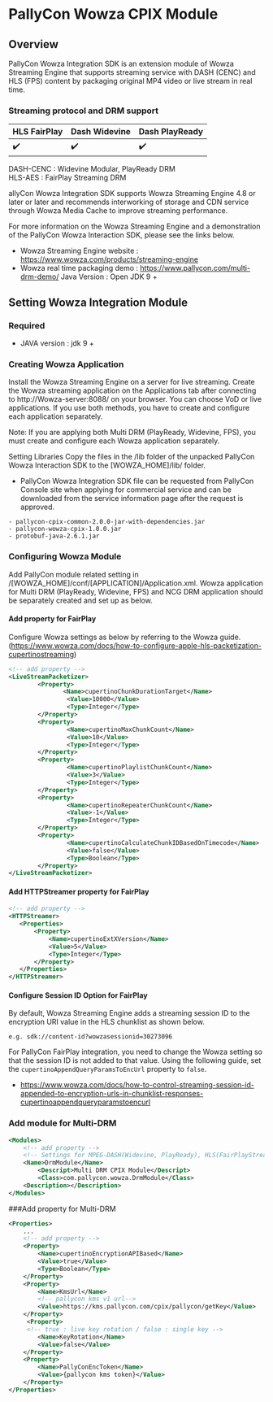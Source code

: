 # PallyCon Wowza CPIX Module

## Overview
PallyCon Wowza Integration SDK is an extension module of Wowza Streaming Engine that supports streaming service with DASH (CENC) and HLS (FPS) content by packaging original MP4 video or live stream in real time.
 
### Streaming protocol and DRM support

| HLS FairPlay | Dash Widevine | Dash PlayReady |
|:------|:------|:------|
| :heavy_check_mark: | :heavy_check_mark: | :heavy_check_mark: |


DASH-CENC : Widevine Modular, PlayReady DRM  
HLS-AES : FairPlay Streaming DRM

allyCon Wowza Integration SDK supports Wowza Streaming Engine 4.8 or later or later and recommends interworking of storage and CDN service through Wowza Media Cache to improve streaming performance.

For more information on the Wowza Streaming Engine and a demonstration of the PallyCon Wowza Interaction SDK, please see the links below.

- Wowza Streaming Engine website : https://www.wowza.com/products/streaming-engine
- Wowza real time packaging demo : https://www.pallycon.com/multi-drm-demo/
Java Version : Open JDK 9 +

## Setting Wowza Integration Module
### Required
- JAVA version : jdk 9 +
### Creating Wowza Application
Install the Wowza Streaming Engine on a server for live streaming. Create the Wowza streaming application on the Applications tab after connecting to http://Wowza-server:8088/ on your browser. You can choose VoD or live applications. If you use both methods, you have to create and configure each application separately.

Note: If you are applying both Multi DRM (PlayReady, Widevine, FPS), you must create and configure each Wowza application separately.

Setting Libraries
Copy the files in the /lib folder of the unpacked PallyCon Wowza Interaction SDK to the [WOWZA_HOME]/lib/ folder.

- PallyCon Wowza Integration SDK file can be requested from PallyCon Console site when applying for commercial service and can be downloaded from the service information page after the request is approved.

```
- pallycon-cpix-common-2.0.0-jar-with-dependencies.jar
- pallycon-wowza-cpix-1.0.0.jar
- protobuf-java-2.6.1.jar
```


### Configuring Wowza Module
Add PallyCon module related setting in /[WOWZA_HOME]/conf/[APPLICATION]/Application.xml. Wowza application for Multi DRM (PlayReady, Widevine, FPS) and NCG DRM application should be separately created and set up as below.

#### Add property for FairPlay
Configure Wowza settings as below by referring to the Wowza guide. (https://www.wowza.com/docs/how-to-configure-apple-hls-packetization-cupertinostreaming)

```xml
<!-- add property -->
<LiveStreamPacketizer>
        <Property>
               <Name>cupertinoChunkDurationTarget</Name>
                <Value>10000</Value>
                <Type>Integer</Type>
        </Property>
        <Property>
                <Name>cupertinoMaxChunkCount</Name>
                <Value>10</Value>
                <Type>Integer</Type>
        </Property>
        <Property>
                <Name>cupertinoPlaylistChunkCount</Name>
                <Value>3</Value>
                <Type>Integer</Type>
        </Property>
        <Property>
                <Name>cupertinoRepeaterChunkCount</Name>
                <Value>-1</Value>
                <Type>Integer</Type>
        </Property>
        <Property>
                <Name>cupertinoCalculateChunkIDBasedOnTimecode</Name>
                <Value>false</Value>
                <Type>Boolean</Type>
        </Property>
</LiveStreamPacketizer>
```

#### Add HTTPStreamer property for FairPlay
 ```xml
 <!-- add property -->
 <HTTPStreamer>
    <Properties>
        <Property>
            <Name>cupertinoExtXVersion</Name>
            <Value>5</Value>
            <Type>Integer</Type>
        </Property>
    </Properties>
</HTTPStreamer>
```

#### Configure Session ID Option for FairPlay
By default, Wowza Streaming Engine adds a streaming session ID to the encryption URI value in the HLS chunklist as shown below.

```
e.g. sdk://content-id?wowzasessionid=30273096
```
For PallyCon FairPlay integration, you need to change the Wowza setting so that the session ID is not added to that value. Using the following guide, set the `cupertinoAppendQueryParamsToEncUrl` property to `false`.

- https://www.wowza.com/docs/how-to-control-streaming-session-id-appended-to-encryption-urls-in-chunklist-responses-cupertinoappendqueryparamstoencurl



### Add module for Multi-DRM
```xml
<Modules>
    <!-- add property -->
    <!-- Settings for MPEG-DASH(Widevine, PlayReady), HLS(FairPlayStream) -->
    <Name>DrmModule</Name>
        <Descript>Multi DRM CPIX Module</Descript>
        <Class>com.pallycon.wowza.DrmModule</Class>
    <Description></Description>
</Modules>
```

###Add property for Multi-DRM
```xml
<Properties>
    ...
    <!-- add property -->
    <Property>
        <Name>cupertinoEncryptionAPIBased</Name>
        <Value>true</Value>
        <Type>Boolean</Type>
    </Property>
    <Property>
        <Name>KmsUrl</Name>
        <!-- pallycon kms v1 url-->
        <Value>https://kms.pallycon.com/cpix/pallycon/getKey</Value>
    </Property>
     <Property>
     <!-- true : live key rotation / false : single key -->
        <Name>KeyRotation</Name>
        <Value>false</Value>
    </Property>
    <Property>
        <Name>PallyConEncToken</Name>
        <Value>{pallycon kms token}</Value>
    </Property>
</Properties>
```
